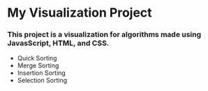 # My Visualization Project

### This project is a visualization for algorithms made using JavasScript, HTML, and CSS.

- Quick Sorting
- Merge Sorting
- Insertion Sorting
- Selection Sorting
